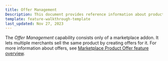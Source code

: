 ```yaml
---
title: Offer Management
Description: This document provides reference information about product offers in the Merchant Portal.
template: feature-walkthrough-template
last_updated: Nov 27, 2023
---
```


The *Offer Management* capability consists only of a marketplace addon. It lets multiple merchants sell the same product by creating offers for it. For more information about offers, see [Marketplace Product Offer feature overview](/docs/pbc/all/offer-management/{{page.version}}/marketplace/marketplace-product-offer-feature-overview.html).
